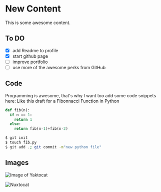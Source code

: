 # New Content

This is some awesome content.

## To DO

- [x] add Readme to profile
- [x] start github page
- [ ] improve portfolio
- [ ] use more of the awesome perks from GitHub

## Code
Programming is awesome, that's why I want too add some code snippets here:
Like this draft for a Fibonnacci Function in Python

```python
def fib(n):
  if n == 1:
    return 1
  else:
    return fib(n-1)+fib(n-2)
```

```bash
$ git init
$ touch fib.py
$ git add .; git commit -m"new python file"
```

## Images

![Image of Yaktocat](https://octodex.github.com/images/yaktocat.png)

![Nuxtocat](https://octodex.github.com/images/nuxtocat.png)
